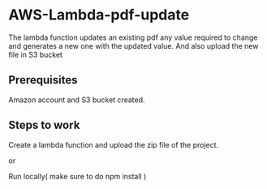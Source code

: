 # AWS-Lambda-pdf-update

The lambda function updates an existing pdf any value required to change and generates a new one with the updated value. 
And also upload the new file in S3 bucket

## Prerequisites

Amazon account and S3 bucket created.

## Steps to work 

 Create a lambda function and upload the zip file of the project.
 
 or
  
 Run locally( make sure to do npm install )
